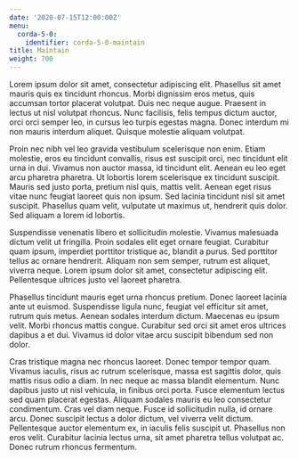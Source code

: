 ```yaml
---
date: '2020-07-15T12:00:00Z'
menu:
  corda-5-0:
    identifier: corda-5-0-maintain
title: Maintain
weight: 700
---
```


Lorem ipsum dolor sit amet, consectetur adipiscing elit. Phasellus sit amet mauris quis ex tincidunt rhoncus. Morbi dignissim eros metus, quis accumsan tortor placerat volutpat. Duis nec neque augue. Praesent in lectus ut nisl volutpat rhoncus. Nunc facilisis, felis tempus dictum auctor, orci orci semper leo, in cursus leo turpis egestas magna. Donec interdum mi non mauris interdum aliquet. Quisque molestie aliquam volutpat.

Proin nec nibh vel leo gravida vestibulum scelerisque non enim. Etiam molestie, eros eu tincidunt convallis, risus est suscipit orci, nec tincidunt elit urna in dui. Vivamus non auctor massa, id tincidunt elit. Aenean eu leo eget arcu pharetra pharetra. Ut lobortis lorem scelerisque ex tincidunt suscipit. Mauris sed justo porta, pretium nisl quis, mattis velit. Aenean eget risus vitae nunc feugiat laoreet quis non ipsum. Sed lacinia tincidunt nisl sit amet suscipit. Phasellus quam velit, vulputate ut maximus ut, hendrerit quis dolor. Sed aliquam a lorem id lobortis.

Suspendisse venenatis libero et sollicitudin molestie. Vivamus malesuada dictum velit ut fringilla. Proin sodales elit eget ornare feugiat. Curabitur quam ipsum, imperdiet porttitor tristique ac, blandit a purus. Sed porttitor tellus ac ornare hendrerit. Aliquam non sem semper, rutrum est aliquet, viverra neque. Lorem ipsum dolor sit amet, consectetur adipiscing elit. Pellentesque ultrices justo vel laoreet pharetra.

Phasellus tincidunt mauris eget urna rhoncus pretium. Donec laoreet lacinia ante ut euismod. Suspendisse ligula nunc, feugiat vel efficitur sit amet, rutrum quis metus. Aenean sodales interdum dictum. Maecenas eu ipsum velit. Morbi rhoncus mattis congue. Curabitur sed orci sit amet eros ultrices dapibus a et dui. Vivamus id dolor vitae arcu suscipit bibendum sed non dolor.

Cras tristique magna nec rhoncus laoreet. Donec tempor tempor quam. Vivamus iaculis, risus ac rutrum scelerisque, massa est sagittis dolor, quis mattis risus odio a diam. In nec neque ac massa blandit elementum. Nunc dapibus justo ut nisl vehicula, in finibus orci porta. Fusce elementum lectus sed quam placerat egestas. Aliquam sodales mauris eu leo consectetur condimentum. Cras vel diam neque. Fusce id sollicitudin nulla, id ornare arcu. Donec suscipit lectus a dolor dictum, vel viverra velit dictum. Pellentesque auctor elementum ex, in iaculis felis suscipit ut. Phasellus non eros velit. Curabitur lacinia lectus urna, sit amet pharetra tellus volutpat ac. Donec rutrum rhoncus fermentum.
